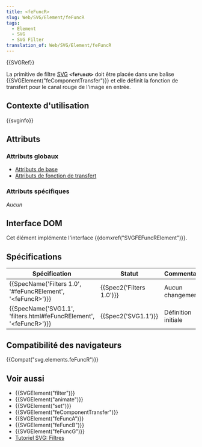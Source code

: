```yaml
---
title: <feFuncR>
slug: Web/SVG/Element/feFuncR
tags:
  - Element
  - SVG
  - SVG Filter
translation_of: Web/SVG/Element/feFuncR
---
```

{{SVGRef}}

La primitive de filtre [SVG](/fr/docs/Web/SVG) **`<feFuncR>`** doit être placée dans une balise {{SVGElement("feComponentTransfer")}} et elle définit la fonction de transfert pour le canal rouge de l'image en entrée.

## Contexte d'utilisation

{{svginfo}}

## Attributs

### Attributs globaux

- [Attributs de base](/fr/docs/Web/SVG/Attribute#Attributs_de_base)
- [Attributs de fonction de transfert](/fr/docs/Web/SVG/Attribute#Attributs_de_fonction_de_transfert)

### Attributs spécifiques

_Aucun_

## Interface DOM

Cet élément implémente l'interface {{domxref("SVGFEFuncRElement")}}.

## Spécifications

| Spécification                                                                                    | Statut                           | Commentaire         |
| ------------------------------------------------------------------------------------------------ | -------------------------------- | ------------------- |
| {{SpecName('Filters 1.0', '#feFuncRElement', '&lt;feFuncR&gt;')}}         | {{Spec2('Filters 1.0')}} | Aucun changement    |
| {{SpecName('SVG1.1', 'filters.html#feFuncRElement', '&lt;feFuncR&gt;')}} | {{Spec2('SVG1.1')}}         | Définition initiale |

## Compatibilité des navigateurs

{{Compat("svg.elements.feFuncR")}}

## Voir aussi

- {{SVGElement("filter")}}
- {{SVGElement("animate")}}
- {{SVGElement("set")}}
- {{SVGElement("feComponentTransfer")}}
- {{SVGElement("feFuncA")}}
- {{SVGElement("feFuncB")}}
- {{SVGElement("feFuncG")}}
- [Tutoriel SVG: Filtres](/fr/docs/Web/SVG/Tutoriel/filtres "en/SVG/Tutorial/Filter_effects")
